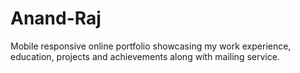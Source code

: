 # Anand-Raj
Mobile responsive online portfolio showcasing my work experience, education, projects and achievements along with mailing service.
